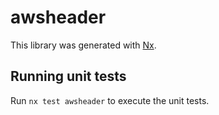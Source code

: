 # awsheader

This library was generated with [Nx](https://nx.dev).

## Running unit tests

Run `nx test awsheader` to execute the unit tests.
